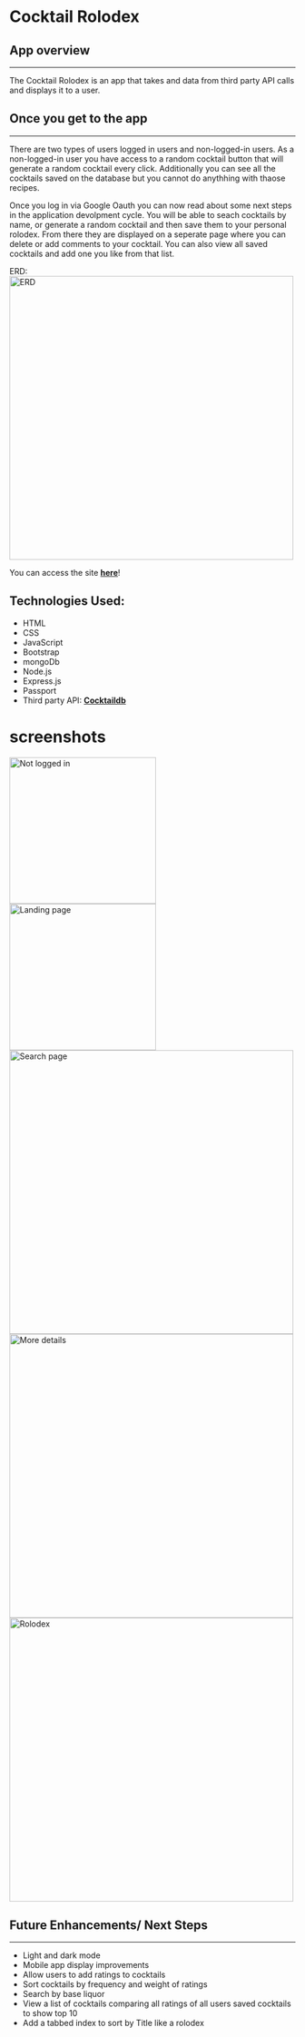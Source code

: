 # Cocktail Rolodex

## __App overview__
---
The Cocktail Rolodex is an app that takes and data from third party API calls and displays it to a user. 


## __Once you get to the app__
---
There are two types of users logged in users and non-logged-in users. As a non-logged-in user you have access to a random cocktail button that will generate a random cocktail every click. Additionally you can see all the cocktails saved on the database but you cannot do anythhing with thaose recipes. 

Once you log in via Google Oauth you can now read about some next steps in the application devolpment cycle. You will be able to seach cocktails by name, or generate a random cocktail and then save them to your personal rolodex. From there they are displayed on a seperate page where you can delete or add comments to your cocktail. You can also view all saved cocktails and add one you like from that list.

ERD: <img width="500" alt="ERD" src="https://user-images.githubusercontent.com/51840257/141483404-fe880381-b05b-46fd-b93e-cfe9999f239d.png">


You can access the site **[here](https://cocktail-rolodex.herokuapp.com/)**!

## Technologies Used:
 * HTML
 * CSS
 * JavaScript
 * Bootstrap
 * mongoDb
 * Node.js
 * Express.js
 * Passport
 * Third party API: **[Cocktaildb](https://www.thecocktaildb.com/)** 


# screenshots

<img width="258" alt="Not logged in" src="https://user-images.githubusercontent.com/51840257/141389851-de8f10ed-ae4c-4a4c-89aa-5781a0c7fb03.png">
<img width="258" alt="Landing page" src="https://user-images.githubusercontent.com/51840257/141389903-8719af4a-5c4b-428a-89b0-2d94d3843af4.png">
<img width="500" alt="Search page" src="https://user-images.githubusercontent.com/51840257/141389973-0a7ff194-ea1f-4cab-b52d-10e1950a01d6.png">
<img width="500" alt="More details" src="https://user-images.githubusercontent.com/51840257/141390028-dcb9c92e-36d0-4979-8225-2437022310ea.png">
<img width="500" alt="Rolodex" src="https://user-images.githubusercontent.com/51840257/141390063-28d7e5eb-bb4d-472a-bc3a-58ce72872160.png">


## Future Enhancements/ Next Steps
---
 *  Light and dark mode
 * Mobile app display improvements
 * Allow users to add ratings to cocktails
 * Sort cocktails by frequency and weight of ratings
 * Search by base liquor
 * View a list of cocktails comparing all ratings of all users saved cocktails to show top 10
 * Add a tabbed index to sort by Title like a rolodex
  